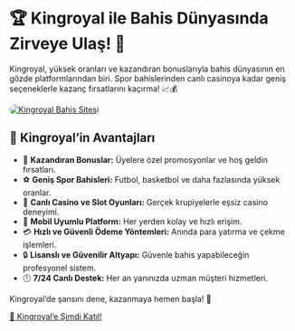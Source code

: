 <h1>🏆 Kingroyal ile Bahis Dünyasında Zirveye Ulaş! 👑</h1>
<p>Kingroyal, yüksek oranları ve kazandıran bonuslarıyla bahis dünyasının en gözde platformlarından biri. Spor bahislerinden canlı casinoya kadar geniş seçeneklerle kazanç fırsatlarını kaçırma! 📈💰</p>
<a href="https://t.me/+vT5xydT9LLBlMzA0" title="Kingroyal’e Katıl">
    <img src="https://i.ibb.co/5K7Ks6w/zzzz3.gif" alt="Kingroyal Bahis Sitesi" style="max-width:100%; height:auto; border-radius:8px;">
</a>
<h2>🌟 Kingroyal’in Avantajları</h2>
<ul>
    <li>🎁 <strong>Kazandıran Bonuslar:</strong> Üyelere özel promosyonlar ve hoş geldin fırsatları.</li>
    <li>⚽️ <strong>Geniş Spor Bahisleri:</strong> Futbol, basketbol ve daha fazlasında yüksek oranlar.</li>
    <li>🎲 <strong>Canlı Casino ve Slot Oyunları:</strong> Gerçek krupiyelerle eşsiz casino deneyimi.</li>
    <li>📱 <strong>Mobil Uyumlu Platform:</strong> Her yerden kolay ve hızlı erişim.</li>
    <li>💳 <strong>Hızlı ve Güvenli Ödeme Yöntemleri:</strong> Anında para yatırma ve çekme işlemleri.</li>
    <li>🔒 <strong>Lisanslı ve Güvenilir Altyapı:</strong> Güvenle bahis yapabileceğin profesyonel sistem.</li>
    <li>🕛 <strong>7/24 Canlı Destek:</strong> Her an yanınızda uzman müşteri hizmetleri.</li>
</ul>
<p>Kingroyal’de şansını dene, kazanmaya hemen başla! 🚀</p>
<a href="https://t.me/+vT5xydT9LLBlMzA0" class="join-button">🔗 Kingroyal’e Şimdi Katıl!</a>
